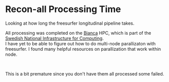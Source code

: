 # Recon-all Processing Time
Looking at how long the freesurfer longitudinal pipeline takes.

All processing was completed on the [Bianca](http://www.uppmax.uu.se/resources/systems/the-bianca-cluster/) HPC, which is part of the [Swedish National Infrastructure for Computing](https://www.snic.se/).
<br>
I have yet to be able to figure out how to do multi-node parallizaton with freesurfer.
I found many helpful resources on parallization that work within node.

<br>

This is a bit premature since you don't have them all processed some failed.
